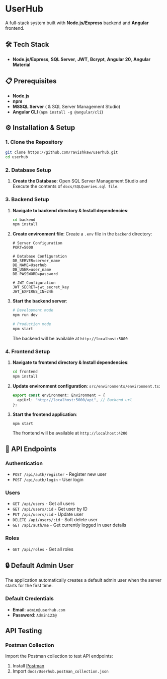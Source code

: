 # UserHub

A full-stack system built with **Node.js/Express** backend and **Angular** frontend.

## 🛠️ Tech Stack

- **Node.js/Express**, **SQL Server**, **JWT**, **Bcrypt**, **Angular 20**, **Angular Material**

## 📋 Prerequisites

- **Node.js**
- **npm**
- **MSSQL Server** ( & SQL Server Management Studio)
- **Angular CLI** (`npm install -g @angular/cli`)

## ⚙️ Installation & Setup

### 1. Clone the Repository

```bash
git clone https://github.com/ravishkaw/userhub.git
cd userhub
```

### 2. Database Setup

1. **Create the Database**: Open SQL Server Management Studio and Execute the contents of `docs/SQLQueries.sql file`.

### 3. Backend Setup

1. **Navigate to backend directory & Install dependencies**:

   ```bash
   cd backend
   npm install
   ```

2. **Create environment file**: Create a `.env` file in the `backend` directory:

   ```env
   # Server Configuration
   PORT=5000

   # Database Configuration
   DB_SERVER=server_name
   DB_NAME=Userhub
   DB_USER=user_name
   DB_PASSWORD=password

   # JWT Configuration
   JWT_SECRET=jwt_secret_key
   JWT_EXPIRES_IN=24h
   ```

3. **Start the backend server**:

   ```bash
   # Development mode
   npm run dev

   # Production mode
   npm start
   ```

   The backend will be available at `http://localhost:5000`

### 4. Frontend Setup

1. **Navigate to frontend directory & Install dependencies**:

   ```bash
   cd frontend
   npm install
   ```

2. **Update environment configuration**:
   `src/environments/environment.ts`:

   ```typescript
   export const environment: Environment = {
     apiUrl: "http://localhost:5000/api", // Backend url
   };
   ```

3. **Start the frontend application**:

   ```bash
   npm start
   ```

   The frontend will be available at `http://localhost:4200`

## 🚀 API Endpoints

### Authentication

- `POST /api/auth/register` - Register new user
- `POST /api/auth/login` - User login

### Users

- `GET /api/users` - Get all users
- `GET /api/users/:id` - Get user by ID
- `PUT /api/users/:id` - Update user
- `DELETE /api/users/:id` - Soft delete user
- `GET /api/auth/me` - Get currently logged in user details

### Roles

- `GET /api/roles` - Get all roles

## 🔒 Default Admin User

The application automatically creates a default admin user when the server starts for the first time.

### Default Credentials

- **Email**: `admin@userhub.com`
- **Password**: `Admin123@`

## API Testing

### Postman Collection

Import the Postman collection to test API endpoints:

1. Install [Postman](https://www.postman.com/downloads/)
2. Import `docs/Userhub.postman_collection.json`

